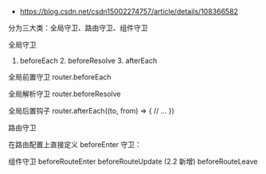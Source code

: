 
- https://blog.csdn.net/csdn15002274757/article/details/108366582

分为三大类：全局守卫、路由守卫、组件守卫

全局守卫
1. beforeEach   2. beforeResolve  3. afterEach   

全局前置守卫
router.beforeEach  

全局解析守卫
router.beforeResolve


全局后置钩子
router.afterEach((to, from) => {
  // ...
})



路由守卫

在路由配置上直接定义 beforeEnter 守卫：

 

组件守卫
beforeRouteEnter
beforeRouteUpdate (2.2 新增)
beforeRouteLeave


























